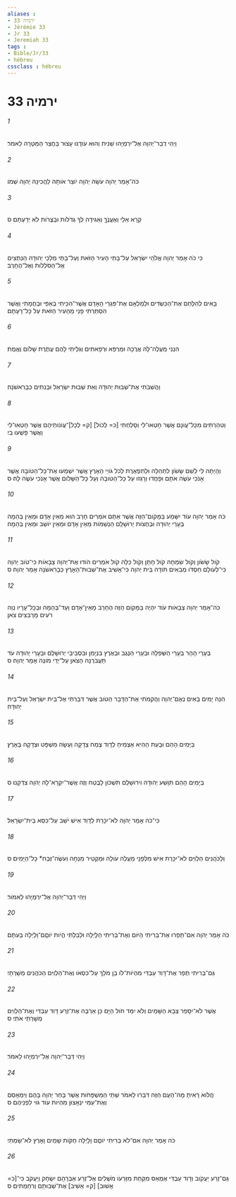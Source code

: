 ```yaml
---
aliases : 
- ירמיה 33
- Jérémie 33
- Jr 33
- Jeremiah 33
tags : 
- Bible/Jr/33
- hébreu
cssclass : hébreu
---
```


# ירמיה 33

###### 1
וַיְהִי דְבַר־יְהוָה אֶל־יִרְמְיָהוּ שֵׁנִית וְהוּא עֹודֶנּוּ עָצוּר בַּחֲצַר הַמַּטָּרָה לֵאמֹר׃
###### 2
כֹּה־אָמַר יְהוָה עֹשָׂהּ יְהוָה יֹוצֵר אֹותָהּ לַהֲכִינָהּ יְהוָה שְׁמֹו׃
###### 3
קְרָא אֵלַי וְאֶעֱנֶךָּ וְאַגִּידָה לְּךָ גְּדֹלֹות וּבְצֻרֹות לֹא יְדַעְתָּם׃ ס
###### 4
כִּי כֹה אָמַר יְהוָה אֱלֹהֵי יִשְׂרָאֵל עַל־בָּתֵּי הָעִיר הַזֹּאת וְעַל־בָּתֵּי מַלְכֵי יְהוּדָה הַנְּתֻצִים אֶל־הַסֹּלְלֹות וְאֶל־הֶחָרֶב׃
###### 5
בָּאִים לְהִלָּחֵם אֶת־הַכַּשְׂדִּים וּלְמַלְאָם אֶת־פִּגְרֵי הָאָדָם אֲשֶׁר־הִכֵּיתִי בְאַפִּי וּבַחֲמָתִי וַאֲשֶׁר הִסְתַּרְתִּי פָנַי מֵהָעִיר הַזֹּאת עַל כָּל־רָעָתָם׃
###### 6
הִנְנִי מַעֲלֶה־לָּהּ אֲרֻכָה וּמַרְפֵּא וּרְפָאתִים וְגִלֵּיתִי לָהֶם עֲתֶרֶת שָׁלֹום וֶאֱמֶת׃
###### 7
וַהֲשִׁבֹתִי אֶת־שְׁבוּת יְהוּדָה וְאֵת שְׁבוּת יִשְׂרָאֵל וּבְנִתִים כְּבָרִאשֹׁנָה׃
###### 8
וְטִהַרְתִּים מִכָּל־עֲוֹנָם אֲשֶׁר חָטְאוּ־לִי וְסָלַחְתִּי [כ= לְכֹול] [ק= לְכָל]־עֲוֹנֹותֵיהֶם אֲשֶׁר חָטְאוּ־לִי וַאֲשֶׁר פָּשְׁעוּ בִי׃
###### 9
וְהָיְתָה לִּי לְשֵׁם שָׂשֹׂון לִתְהִלָּה וּלְתִפְאֶרֶת לְכֹל גֹּויֵי הָאָרֶץ אֲשֶׁר יִשְׁמְעוּ אֶת־כָּל־הַטֹּובָה אֲשֶׁר אָנֹכִי עֹשֶׂה אֹתָם וּפָחֲדוּ וְרָגְזוּ עַל כָּל־הַטֹּובָה וְעַל כָּל־הַשָּׁלֹום אֲשֶׁר אָנֹכִי עֹשֶׂה לָּהּ׃ ס
###### 10
כֹּה אָמַר יְהוָה עֹוד יִשָּׁמַע בַּמָּקֹום־הַזֶּה אֲשֶׁר אַתֶּם אֹמְרִים חָרֵב הוּא מֵאֵין אָדָם וּמֵאֵין בְּהֵמָה בְּעָרֵי יְהוּדָה וּבְחֻצֹות יְרוּשָׁלִַם הַנְשַׁמֹּות מֵאֵין אָדָם וּמֵאֵין יֹושֵׁב וּמֵאֵין בְּהֵמָה׃
###### 11
קֹול שָׂשֹׂון וְקֹול שִׂמְחָה קֹול חָתָן וְקֹול כַּלָּה קֹול אֹמְרִים הֹודוּ אֶת־יְהוָה צְבָאֹות כִּי־טֹוב יְהוָה כִּי־לְעֹולָם חַסְדֹּו מְבִאִים תֹּודָה בֵּית יְהוָה כִּי־אָשִׁיב אֶת־שְׁבוּת־הָאָרֶץ כְּבָרִאשֹׁנָה אָמַר יְהוָה׃ ס
###### 12
כֹּה־אָמַר יְהוָה צְבָאֹות עֹוד יִהְיֶה בַּמָּקֹום הַזֶּה הֶחָרֵב מֵאֵין־אָדָם וְעַד־בְּהֵמָה וּבְכָל־עָרָיו נְוֵה רֹעִים מַרְבִּצִים צֹאן׃
###### 13
בְּעָרֵי הָהָר בְּעָרֵי הַשְּׁפֵלָה וּבְעָרֵי הַנֶּגֶב וּבְאֶרֶץ בִּנְיָמִן וּבִסְבִיבֵי יְרוּשָׁלִַם וּבְעָרֵי יְהוּדָה עֹד תַּעֲבֹרְנָה הַצֹּאן עַל־יְדֵי מֹונֶה אָמַר יְהוָה׃ ס
###### 14
הִנֵּה יָמִים בָּאִים נְאֻם־יְהוָה וַהֲקִמֹתִי אֶת־הַדָּבָר הַטֹּוב אֲשֶׁר דִּבַּרְתִּי אֶל־בֵּית יִשְׂרָאֵל וְעַל־בֵּית יְהוּדָה׃
###### 15
בַּיָּמִים הָהֵם וּבָעֵת הַהִיא אַצְמִיחַ לְדָוִד צֶמַח צְדָקָה וְעָשָׂה מִשְׁפָּט וּצְדָקָה בָּאָרֶץ׃
###### 16
בַּיָּמִים הָהֵם תִּוָּשַׁע יְהוּדָה וִירוּשָׁלִַם תִּשְׁכֹּון לָבֶטַח וְזֶה אֲשֶׁר־יִקְרָא־לָהּ יְהוָה צִדְקֵנוּ׃ ס
###### 17
כִּי־כֹה אָמַר יְהוָה לֹא־יִכָּרֵת לְדָוִד אִישׁ יֹשֵׁב עַל־כִּסֵּא בֵית־יִשְׂרָאֵל׃
###### 18
וְלַכֹּהֲנִים הַלְוִיִּם לֹא־יִכָּרֵת אִישׁ מִלְּפָנָי מַעֲלֶה עֹולָה וּמַקְטִיר מִנְחָה וְעֹשֶׂה־זֶּבַח* כָּל־הַיָּמִים׃ ס
###### 19
וַיְהִי דְּבַר־יְהוָה אֶל־יִרְמְיָהוּ לֵאמֹור׃
###### 20
כֹּה אָמַר יְהוָה אִם־תָּפֵרוּ אֶת־בְּרִיתִי הַיֹּום וְאֶת־בְּרִיתִי הַלָּיְלָה וּלְבִלְתִּי הֱיֹות יֹוםָם־וָלַיְלָה בְּעִתָּם׃
###### 21
גַּם־בְּרִיתִי תֻפַר אֶת־דָּוִד עַבְדִּי מִהְיֹות־לֹו בֵן מֹלֵךְ עַל־כִּסְאֹו וְאֶת־הַלְוִיִּם הַכֹּהֲנִים מְשָׁרְתָי׃
###### 22
אֲשֶׁר לֹא־יִסָּפֵר צְבָא הַשָּׁמַיִם וְלֹא יִמַּד חֹול הַיָּם כֵּן אַרְבֶּה אֶת־זֶרַע דָּוִד עַבְדִּי וְאֶת־הַלְוִיִּם מְשָׁרְתֵי אֹתִי׃ ס
###### 23
וַיְהִי דְּבַר־יְהוָה אֶל־יִרְמְיָהוּ לֵאמֹר׃
###### 24
הֲלֹוא רָאִיתָ מָה־הָעָם הַזֶּה דִּבְּרוּ לֵאמֹר שְׁתֵּי הַמִּשְׁפָּחֹות אֲשֶׁר בָּחַר יְהוָה בָּהֶם וַיִּמְאָסֵם וְאֶת־עַמִּי יִנְאָצוּן מִהְיֹות עֹוד גֹּוי לִפְנֵיהֶם׃ ס
###### 25
כֹּה אָמַר יְהוָה אִם־לֹא בְרִיתִי יֹוםָם וָלָיְלָה חֻקֹּות שָׁמַיִם וָאָרֶץ לֹא־שָׂמְתִּי׃
###### 26
גַּם־זֶרַע יַעֲקֹוב וְדָוִד עַבְדִּי אֶמְאַס מִקַּחַת מִזַּרְעֹו מֹשְׁלִים אֶל־זֶרַע אַבְרָהָם יִשְׂחָק וְיַעֲקֹב כִּי־[כ= אָשׁוּב] [ק= אָשִׁיב] אֶת־שְׁבוּתָם וְרִחַמְתִּים׃ ס
